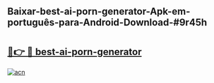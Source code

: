 ## Baixar-best-ai-porn-generator-Apk-em-português​-para-Android-Download-#9r45h

# <h2><a href="https://ainizakaria.my?title=best-ai-porn-generator&ref=20M">🔗👉 🔴 best-ai-porn-generator</a></h2>

[![acn](https://github.com/user-attachments/assets/0f9c940e-d8b0-45ae-aac7-cd30a18b3e1c)](https://ainizakaria.my?title=best-ai-porn-generator&ref=20M)

